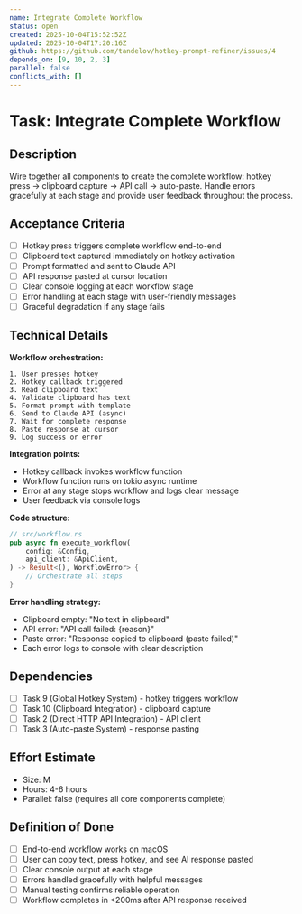 ```yaml
---
name: Integrate Complete Workflow
status: open
created: 2025-10-04T15:52:52Z
updated: 2025-10-04T17:20:16Z
github: https://github.com/tandelov/hotkey-prompt-refiner/issues/4
depends_on: [9, 10, 2, 3]
parallel: false
conflicts_with: []
---
```


# Task: Integrate Complete Workflow

## Description
Wire together all components to create the complete workflow: hotkey press → clipboard capture → API call → auto-paste. Handle errors gracefully at each stage and provide user feedback throughout the process.

## Acceptance Criteria
- [ ] Hotkey press triggers complete workflow end-to-end
- [ ] Clipboard text captured immediately on hotkey activation
- [ ] Prompt formatted and sent to Claude API
- [ ] API response pasted at cursor location
- [ ] Clear console logging at each workflow stage
- [ ] Error handling at each stage with user-friendly messages
- [ ] Graceful degradation if any stage fails

## Technical Details
**Workflow orchestration:**
```
1. User presses hotkey
2. Hotkey callback triggered
3. Read clipboard text
4. Validate clipboard has text
5. Format prompt with template
6. Send to Claude API (async)
7. Wait for complete response
8. Paste response at cursor
9. Log success or error
```

**Integration points:**
- Hotkey callback invokes workflow function
- Workflow function runs on tokio async runtime
- Error at any stage stops workflow and logs clear message
- User feedback via console logs

**Code structure:**
```rust
// src/workflow.rs
pub async fn execute_workflow(
    config: &Config,
    api_client: &ApiClient,
) -> Result<(), WorkflowError> {
    // Orchestrate all steps
}
```

**Error handling strategy:**
- Clipboard empty: "No text in clipboard"
- API error: "API call failed: {reason}"
- Paste error: "Response copied to clipboard (paste failed)"
- Each error logs to console with clear description

## Dependencies
- [ ] Task 9 (Global Hotkey System) - hotkey triggers workflow
- [ ] Task 10 (Clipboard Integration) - clipboard capture
- [ ] Task 2 (Direct HTTP API Integration) - API client
- [ ] Task 3 (Auto-paste System) - response pasting

## Effort Estimate
- Size: M
- Hours: 4-6 hours
- Parallel: false (requires all core components complete)

## Definition of Done
- [ ] End-to-end workflow works on macOS
- [ ] User can copy text, press hotkey, and see AI response pasted
- [ ] Clear console output at each stage
- [ ] Errors handled gracefully with helpful messages
- [ ] Manual testing confirms reliable operation
- [ ] Workflow completes in <200ms after API response received
